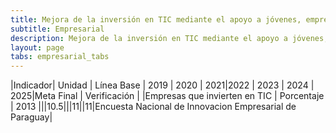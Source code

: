 ```yaml
---
title: Mejora de la inversión en TIC mediante el apoyo a jóvenes, emprendedores y empresas
subtitle: Empresarial
description: Mejora de la inversión en TIC mediante el apoyo a jóvenes, emprendedores y empresas
layout: page
tabs: empresarial_tabs
---
```


|Indicador| Unidad | Línea Base | 2019 | 2020 | 2021|2022 | 2023 | 2024 | 2025|Meta Final | Verificación |
|Empresas que invierten en TIC | Porcentaje | 2013 |||10.5|||11||11|Encuesta Nacional de Innovacion Empresarial de Paraguay|
